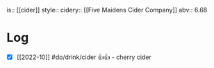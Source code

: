 is:: [[cider]]
style:: 
cidery:: [[Five Maidens Cider Company]]
abv:: 6.68

# Log
- [x] [[2022-10]] #do/drink/cider 👍👍 - cherry cider

